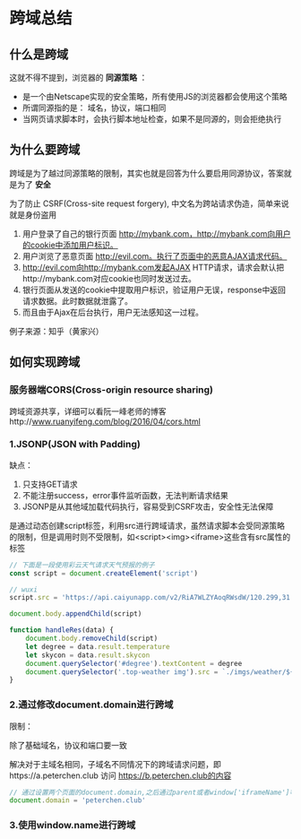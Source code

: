 # 跨域总结

## 什么是跨域

这就不得不提到，浏览器的 **同源策略** ：

- 是一个由Netscape实现的安全策略，所有使用JS的浏览器都会使用这个策略
- 所谓同源指的是： 域名，协议，端口相同
- 当网页请求脚本时，会执行脚本地址检查，如果不是同源的，则会拒绝执行

## 为什么要跨域

跨域是为了越过同源策略的限制，其实也就是回答为什么要启用同源协议，答案就是为了 **安全**

为了防止 CSRF(Cross-site request forgery), 中文名为跨站请求伪造，简单来说就是身份盗用

1. 用户登录了自己的银行页面 http://mybank.com，http://mybank.com向用户的cookie中添加用户标识。
1. 用户浏览了恶意页面 http://evil.com。执行了页面中的恶意AJAX请求代码。
1. http://evil.com向http://mybank.com发起AJAX HTTP请求，请求会默认把http://mybank.com对应cookie也同时发送过去。
1. 银行页面从发送的cookie中提取用户标识，验证用户无误，response中返回请求数据。此时数据就泄露了。
1. 而且由于Ajax在后台执行，用户无法感知这一过程。

例子来源：知乎（黄家兴）

## 如何实现跨域

### 服务器端CORS(Cross-origin resource sharing)

跨域资源共享，详细可以看阮一峰老师的博客http://www.ruanyifeng.com/blog/2016/04/cors.html

### 1.JSONP(JSON with Padding)

缺点：

1. 只支持GET请求
1. 不能注册success，error事件监听函数，无法判断请求结果
1. JSONP是从其他域加载代码执行，容易受到CSRF攻击，安全性无法保障

是通过动态创建script标签，利用src进行跨域请求，虽然请求脚本会受同源策略的限制，但是调用时则不受限制，如\<script>\<img>\<iframe>这些含有src属性的标签

```js
// 下面是一段使用彩云天气请求天气预报的例子
const script = document.createElement('script')

// wuxi
script.src = 'https://api.caiyunapp.com/v2/RiA7WLZYAoqRWsdW/120.299,31.568/realtime.jsonp?callback=handleRes'

document.body.appendChild(script)

function handleRes(data) {
    document.body.removeChild(script)
    let degree = data.result.temperature
    let skycon = data.result.skycon
    document.querySelector('#degree').textContent = degree
    document.querySelector('.top-weather img').src = `./imgs/weather/${skycon}.png`
}
```

### 2.通过修改document.domain进行跨域

限制：

除了基础域名，协议和端口要一致

解决对于主域名相同，子域名不同情况下的跨域请求问题，即https://a.peterchen.club 访问 https://b.peterchen.club的内容

```js
// 通过设置两个页面的document.domain,之后通过parent或者window['iframeName']等方式拿到iframe的window对象了
document.domain = 'peterchen.club'
```

### 3.使用window.name进行跨域